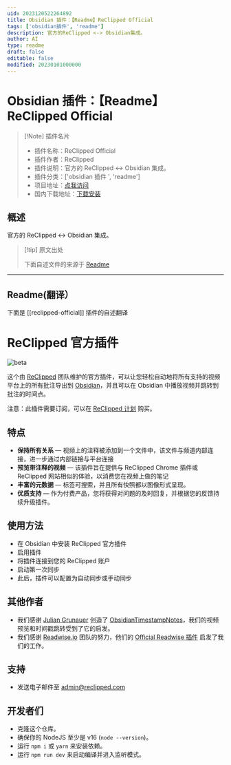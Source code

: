 ```yaml
---
uid: 2023120522264892
title: Obsidian 插件：【Readme】ReClipped Official
tags: ['obsidian插件', 'readme']
description: 官方的ReClipped <-> Obsidian集成。
author: AI
type: readme
draft: false
editable: false
modified: 20230101000000
---
```


# Obsidian 插件：【Readme】ReClipped Official

> [!Note] 插件名片
> - 插件名称：ReClipped Official
> - 插件作者：ReClipped
> - 插件说明：官方的 ReClipped <-> Obsidian 集成。
> - 插件分类：['obsidian 插件 ', 'readme']
> - 项目地址：[点我访问](https://github.com/tech-reclipped/ReClipped-Obsidian-Official)
> - 国内下载地址：[下载安装](https://pkmer.cn/products/plugin/pluginMarket/?reclipped-official)

## 概述

官方的 ReClipped <-> Obsidian 集成。

> [!tip] 原文出处
>
>下面自述文件的来源于 [Readme](https://ghproxy.net/https://raw.githubusercontent.com/tech-reclipped/ReClipped-Obsidian-Official/master/README.md)
>

---

## Readme(翻译）

下面是 [[reclipped-official]] 插件的自述翻译

# ReClipped 官方插件

![beta](https://img.shields.io/badge/version-beta-orange)

这个由 [ReClipped](https://reclipped.com) 团队维护的官方插件，可以让您轻松自动地将所有支持的视频平台上的所有批注导出到 [Obsidian](https://obsidian.md)，并且可以在 Obsidian 中播放视频并跳转到批注的时间点。

注意：此插件需要订阅，可以在 [ReClipped 计划](https://reclipped.com/plans) 购买。

## 特点

* **保持所有关系** — 视频上的注释被添加到一个文件中，该文件与频道内部连接，进一步通过内部链接与平台连接
* **预览带注释的视频** — 该插件旨在提供与 ReClipped Chrome 插件或 ReClipped 网站相似的体验，以消费您在视频上做的笔记
* **丰富的元数据** — 标签可搜索，并且所有快照都以图像形式呈现。
* **优质支持** — 作为付费产品，您将获得对问题的及时回复，并根据您的反馈持续升级插件。

## 使用方法

* 在 Obsidian 中安装 ReClipped 官方插件
* 启用插件
* 将插件连接到您的 ReClipped 账户
* 启动第一次同步
* 此后，插件可以配置为自动同步或手动同步

## 其他作者

- 我们感谢 [Julian Grunauer](https://github.com/juliang22) 创造了 [ObsidianTimestampNotes](https://github.com/juliang22/ObsidianTimestampNotes)，我们的视频预览和时间戳跳转受到了它的启发。
- 我们感谢 [Readwise.io](https://readwise.io/) 团队的努力，他们的 [Official Readwise 插件](https://github.com/readwiseio/obsidian-readwise) 启发了我们的工作。

## 支持

* 发送电子邮件至 admin@reclipped.com

## 开发者们

- 克隆这个仓库。
- 确保你的 NodeJS 至少是 v16 (`node --version`)。
- 运行 `npm i` 或 `yarn` 来安装依赖。
- 运行 `npm run dev` 来启动编译并进入监听模式。



